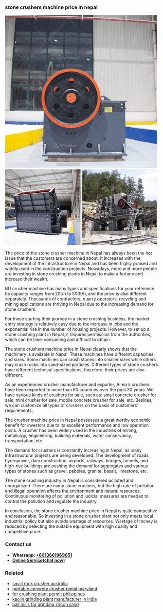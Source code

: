<h3>stone crushers machine price in nepal</h3><img src='1706773742.jpg' alt=''><p>The price of the stone crusher machine in Nepal has always been the hot issue that the customers are concerned about. It increases with the development of the infrastructure in Nepal and has been highly praised and widely used in the construction projects. Nowadays, more and more people are investing in stone crushing plants in Nepal to make a fortune and increase their wealth.</p><p>BD crusher machine has many types and specifications for your reference. Its capacity ranges from 20t/h to 500t/h, and the price is also different separately. Thousands of contractors, quarry operators, recycling and mining applications are thriving in Nepal due to the increasing demand for stone crushers.</p><p>For those starting their journey in a stone crushing business, the market entry strategy is relatively easy due to the increase in jobs and the exponential rise in the number of housing projects. However, to set up a stone crushing plant in Nepal, it requires permission from the authorities, which can be time-consuming and difficult to obtain.</p><p>The stone crushers machine price in Nepal clearly shows that the machinery is available in Nepal. These machines have different capacities and sizes. Some machines can crush stones into smaller sizes while others may crush rocks into sand-sized particles. Different types of stone crushers have different technical specifications, therefore, their prices are also different.</p><p>As an experienced crusher manufacturer and exporter, Aimix’s crushers have been exported to more than 60 countries over the past 30 years. We have various kinds of crushers for sale, such as: small concrete crusher for sale, mini crusher for sale, mobile concrete crusher for sale, etc. Besides, we can customize all types of crushers on the basis of customers’ requirements.</p><p>The crusher machine price in Nepal possesses a great worthy economic benefit for investors due to its excellent performance and low operation costs. A crusher has been widely used in the industries of mining, metallurgy, engineering, building materials, water conservancy, transportation, etc.</p><p>The demand for crushers is constantly increasing in Nepal, as many infrastructural projects are being developed. The development of roads, hydropower, dam construction, airports, railways, bridges, tunnels, and high-rise buildings are pushing the demand for aggregates and various types of stones such as gravel, pebbles, granite, basalt, limestone, etc.</p><p>The stone crushing industry in Nepal is considered polluted and unorganized. There are many stone crushers, but the high rate of pollution and illegal operation affects the environment and natural resources. Continuous monitoring of pollution and judicial measures are needed to control the pollution and regulate the industry.</p><p>In conclusion, the stone crusher machine price in Nepal is quite competitive and reasonable. So investing in a stone crusher plant not only meets local industrial policy but also avoids wastage of resources. Wastage of money is reduced by selecting the suitable equipment with high quality and competitive price.</p><h3>Contact us</h3><ul><li><strong>Whatsapp:&nbsp;<a href="https://wa.me/8613661969651">+8613661969651</a></strong></li><li><a href="https://swt.shibang-china.com/?git&amp;zhl&amp;stone crushers machine price in nepal"><strong>Online Service(chat now)</strong></a></li></ul><h3>Related</h3><ul><li><a href='small rock crusher australia.md'>small rock crusher australia</a></li><li><a href='portable concrete crusher rental maryland.md'>portable concrete crusher rental maryland</a></li><li><a href='for crushing plant permit philippines.md'>for crushing plant permit philippines</a></li><li><a href='kaolin grinding plant manufacturer in india.md'>kaolin grinding plant manufacturer in india</a></li><li><a href='ball mills for grinding zircon sand.md'>ball mills for grinding zircon sand</a></li></ul>